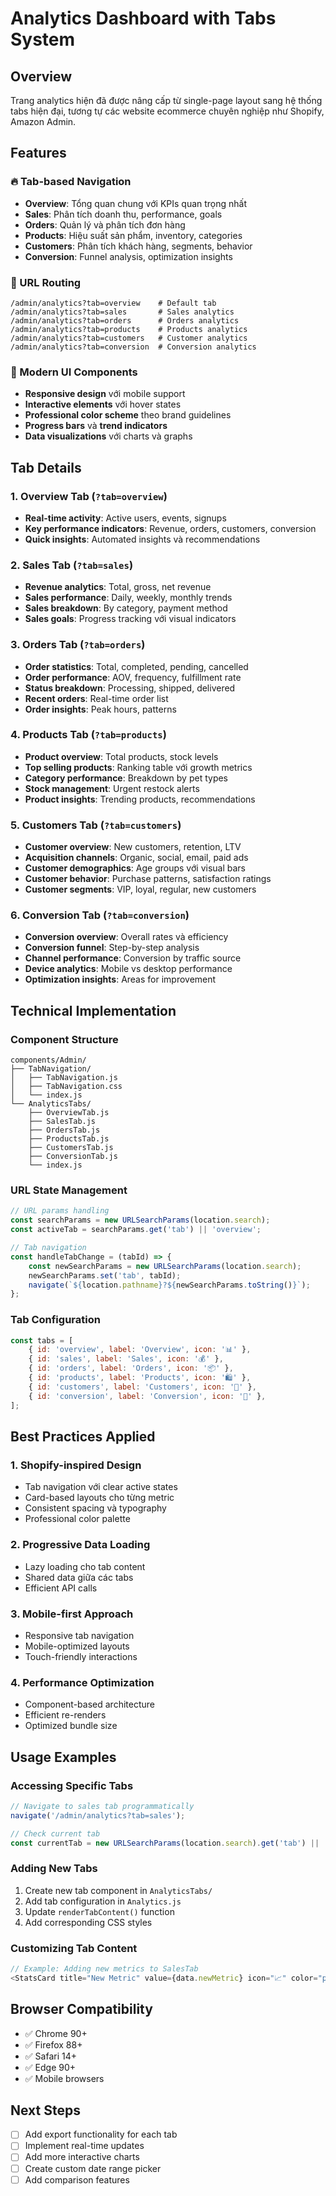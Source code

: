 # Analytics Dashboard with Tabs System

## Overview

Trang analytics hiện đã được nâng cấp từ single-page layout sang hệ thống tabs hiện đại, tương tự các website ecommerce chuyên nghiệp như Shopify, Amazon Admin.

## Features

### 🔥 Tab-based Navigation

-   **Overview**: Tổng quan chung với KPIs quan trọng nhất
-   **Sales**: Phân tích doanh thu, performance, goals
-   **Orders**: Quản lý và phân tích đơn hàng
-   **Products**: Hiệu suất sản phẩm, inventory, categories
-   **Customers**: Phân tích khách hàng, segments, behavior
-   **Conversion**: Funnel analysis, optimization insights

### 📱 URL Routing

```
/admin/analytics?tab=overview    # Default tab
/admin/analytics?tab=sales       # Sales analytics
/admin/analytics?tab=orders      # Orders analytics
/admin/analytics?tab=products    # Products analytics
/admin/analytics?tab=customers   # Customer analytics
/admin/analytics?tab=conversion  # Conversion analytics
```

### 🎨 Modern UI Components

-   **Responsive design** với mobile support
-   **Interactive elements** với hover states
-   **Professional color scheme** theo brand guidelines
-   **Progress bars** và **trend indicators**
-   **Data visualizations** với charts và graphs

## Tab Details

### 1. Overview Tab (`?tab=overview`)

-   **Real-time activity**: Active users, events, signups
-   **Key performance indicators**: Revenue, orders, customers, conversion
-   **Quick insights**: Automated insights và recommendations

### 2. Sales Tab (`?tab=sales`)

-   **Revenue analytics**: Total, gross, net revenue
-   **Sales performance**: Daily, weekly, monthly trends
-   **Sales breakdown**: By category, payment method
-   **Sales goals**: Progress tracking với visual indicators

### 3. Orders Tab (`?tab=orders`)

-   **Order statistics**: Total, completed, pending, cancelled
-   **Order performance**: AOV, frequency, fulfillment rate
-   **Status breakdown**: Processing, shipped, delivered
-   **Recent orders**: Real-time order list
-   **Order insights**: Peak hours, patterns

### 4. Products Tab (`?tab=products`)

-   **Product overview**: Total products, stock levels
-   **Top selling products**: Ranking table với growth metrics
-   **Category performance**: Breakdown by pet types
-   **Stock management**: Urgent restock alerts
-   **Product insights**: Trending products, recommendations

### 5. Customers Tab (`?tab=customers`)

-   **Customer overview**: New customers, retention, LTV
-   **Acquisition channels**: Organic, social, email, paid ads
-   **Customer demographics**: Age groups với visual bars
-   **Customer behavior**: Purchase patterns, satisfaction ratings
-   **Customer segments**: VIP, loyal, regular, new customers

### 6. Conversion Tab (`?tab=conversion`)

-   **Conversion overview**: Overall rates và efficiency
-   **Conversion funnel**: Step-by-step analysis
-   **Channel performance**: Conversion by traffic source
-   **Device analytics**: Mobile vs desktop performance
-   **Optimization insights**: Areas for improvement

## Technical Implementation

### Component Structure

```
components/Admin/
├── TabNavigation/
│   ├── TabNavigation.js
│   ├── TabNavigation.css
│   └── index.js
└── AnalyticsTabs/
    ├── OverviewTab.js
    ├── SalesTab.js
    ├── OrdersTab.js
    ├── ProductsTab.js
    ├── CustomersTab.js
    ├── ConversionTab.js
    └── index.js
```

### URL State Management

```javascript
// URL params handling
const searchParams = new URLSearchParams(location.search);
const activeTab = searchParams.get('tab') || 'overview';

// Tab navigation
const handleTabChange = (tabId) => {
    const newSearchParams = new URLSearchParams(location.search);
    newSearchParams.set('tab', tabId);
    navigate(`${location.pathname}?${newSearchParams.toString()}`);
};
```

### Tab Configuration

```javascript
const tabs = [
    { id: 'overview', label: 'Overview', icon: '📊' },
    { id: 'sales', label: 'Sales', icon: '💰' },
    { id: 'orders', label: 'Orders', icon: '📦' },
    { id: 'products', label: 'Products', icon: '🛍️' },
    { id: 'customers', label: 'Customers', icon: '👥' },
    { id: 'conversion', label: 'Conversion', icon: '🎯' },
];
```

## Best Practices Applied

### 1. **Shopify-inspired Design**

-   Tab navigation với clear active states
-   Card-based layouts cho từng metric
-   Consistent spacing và typography
-   Professional color palette

### 2. **Progressive Data Loading**

-   Lazy loading cho tab content
-   Shared data giữa các tabs
-   Efficient API calls

### 3. **Mobile-first Approach**

-   Responsive tab navigation
-   Mobile-optimized layouts
-   Touch-friendly interactions

### 4. **Performance Optimization**

-   Component-based architecture
-   Efficient re-renders
-   Optimized bundle size

## Usage Examples

### Accessing Specific Tabs

```javascript
// Navigate to sales tab programmatically
navigate('/admin/analytics?tab=sales');

// Check current tab
const currentTab = new URLSearchParams(location.search).get('tab') || 'overview';
```

### Adding New Tabs

1. Create new tab component in `AnalyticsTabs/`
2. Add tab configuration in `Analytics.js`
3. Update `renderTabContent()` function
4. Add corresponding CSS styles

### Customizing Tab Content

```javascript
// Example: Adding new metrics to SalesTab
<StatsCard title="New Metric" value={data.newMetric} icon="📈" color="primary" />
```

## Browser Compatibility

-   ✅ Chrome 90+
-   ✅ Firefox 88+
-   ✅ Safari 14+
-   ✅ Edge 90+
-   ✅ Mobile browsers

## Next Steps

-   [ ] Add export functionality for each tab
-   [ ] Implement real-time updates
-   [ ] Add more interactive charts
-   [ ] Create custom date range picker
-   [ ] Add comparison features
